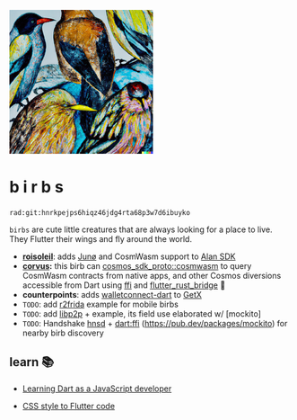 ![smol](smol_birbs.png)

# b i r b s
`rad:git:hnrkpejps6hiqz46jdg4rta68p3w7d6ibuyko`

`birbs` are cute little creatures that are always looking for a place to live. They Flutter their wings and fly around the world.

- **[roisoleil](https://github.com/Plurigrid/birbs/blob/main/roisoleil/bin/roisoleil.dart#L21)**: adds [Junø](https://docs.junonetwork.io/juno/readme) and CosmWasm support to [Alan SDK](https://alan-sdk.github.io/alan.dart/)
- **[corvus](https://github.com/Plurigrid/birbs/blob/main/corvus):** this birb can [cosmos_sdk_proto::cosmwasm](https://docs.rs/cosmrs/latest/cosmrs/) to query CosmWasm contracts from native apps, and other Cosmos diversions accessible from Dart using [ffi](https://pub.dev/packages/ffi) and [flutter_rust_bridge](https://github.com/fzyzcjy/flutter_rust_bridge/blob/6b18afaa5f2a7303544b3e51ff738f1c6f0d2655/book/src/contributing/architecture.md#user-content-fnref-1-2-e19c48f74dd148f1e563271f80801252) 🌉
- **counterpoints**: adds [walletconnect-dart](https://pub.dev/packages/walletconnect_dart) to [GetX](https://pub.dev/packages/get)
- `TODO`: add [r2frida](https://github.com/nowsecure/r2frida) example for mobile birbs
- `TODO`: add [libp2p](https://docs.rs/libp2p/latest/libp2p/swarm/index.html) +  example, its field use elaborated w/ [mockito]
- `TODO`: Handshake [hnsd](https://github.com/handshake-org/hnsd) + [dart:ffi](https://dart.dev/guides/libraries/c-interop)
(https://pub.dev/packages/mockito) for nearby birb discovery

## learn 📚
- [Learning Dart as a JavaScript developer](https://dart.dev/guides/language/coming-from/js-to-dart)


- [CSS style to Flutter code](https://github.com/drawcall/c2f)
